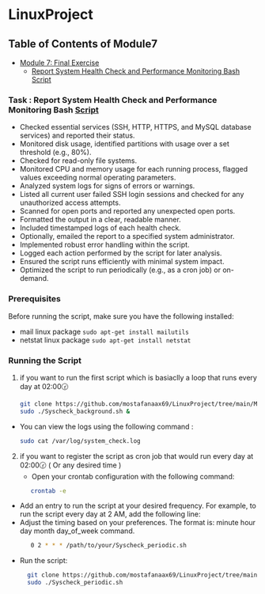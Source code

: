 # LinuxProject

## Table of Contents of Module7
- [Module 7: Final Exercise](#module-7-final-exercise)
  - [Report System Health Check and Performance Monitoring Bash Script](#exercise-report-system-health-check-and-performance-monitoring-bash-script)





### Task : Report System Health Check and Performance Monitoring Bash [Script](./Sys_HealthCeheck_Monitor)
- Checked essential services (SSH, HTTP, HTTPS, and MySQL database services) and reported their status.
- Monitored disk usage, identified partitions with usage over a set threshold (e.g., 80%).
- Checked for read-only file systems.
- Monitored CPU and memory usage for each running process, flagged values exceeding normal operating parameters.
- Analyzed system logs for signs of errors or warnings.
- Listed all current user failed SSH login sessions and checked for any unauthorized access attempts.
- Scanned for open ports and reported any unexpected open ports.
- Formatted the output in a clear, readable manner.
- Included timestamped logs of each health check.
- Optionally, emailed the report to a specified system administrator.
- Implemented robust error handling within the script.
- Logged each action performed by the script for later analysis.
- Ensured the script runs efficiently with minimal system impact.
- Optimized the script to run periodically (e.g., as a cron job) or on-demand.




### Prerequisites
Before running the script, make sure you have the following installed:

- mail linux package
  `sudo apt-get install mailutils` 
- netstat linux package
  `sudo apt-get install netstat`


### Running the Script
1. if you want to run the first script which is basiaclly a loop that runs every day at 02:00🕝
   ```bash
   git clone https://github.com/mostafanaax69/LinuxProject/tree/main/Module7)
   sudo ./Syscheck_background.sh &

- You can view the logs using the following command :
  ```bash
  sudo cat /var/log/system_check.log

2. if you want to register the script as cron job that would run every day at 02:00🕝 ( Or any desired time )
   - Open your crontab configuration with the following command:
   ```bash
      crontab -e
  - Add an entry to run the script at your desired frequency. For example, to run the script every day at 2 AM, add the following line:
  - Adjust the timing based on your preferences. The format is: minute hour day month day_of_week command.
     ```bash
        0 2 * * * /path/to/your/Syscheck_periodic.sh

   - Run the script: 
     ```bash
       git clone https://github.com/mostafanaax69/LinuxProject/tree/main/Module7)
       sudo ./Syscheck_periodic.sh
   




 

